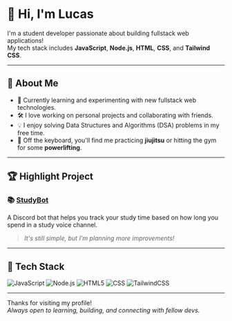 # 👋 Hi, I'm Lucas

I'm a student developer passionate about building fullstack web applications!  
My tech stack includes **JavaScript**, **Node.js**, **HTML**, **CSS**, and **Tailwind CSS**.

---

## 🚀 About Me

- 🌱 Currently learning and experimenting with new fullstack web technologies.
- 🛠️ I love working on personal projects and collaborating with friends.
- 💡 I enjoy solving Data Structures and Algorithms (DSA) problems in my free time.
- 🥋 Off the keyboard, you'll find me practicing **jiujitsu** or hitting the gym for some **powerlifting**.

---

## 🏆 Highlight Project

### 📚 [StudyBot](#)  
A Discord bot that helps you track your study time based on how long you spend in a study voice channel.  
> _It's still simple, but I'm planning more improvements!_

---

## 🧰 Tech Stack

![JavaScript](https://img.shields.io/badge/-JavaScript-black?style=flat-square&logo=javascript)
![Node.js](https://img.shields.io/badge/-Node.js-black?style=flat-square&logo=node.js)
![HTML5](https://img.shields.io/badge/-HTML5-black?style=flat-square&logo=html5)
![CSS](https://img.shields.io/badge/-CSS3-black?style=flat-square&logo=css)
![TailwindCSS](https://img.shields.io/badge/-Tailwind%20CSS-black?style=flat-square&logo=tailwind-css)

---

Thanks for visiting my profile!  
_Always open to learning, building, and connecting with fellow devs._
